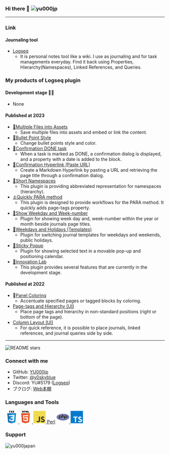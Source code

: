### Hi there 👋 <img src="https://komarev.com/ghpvc/?username=yu000jp&label=Profile%20views&color=0e75b6&style=flat" alt="yu000jp" />

---

### Link

#### Journaling tool

- [Logseq](https://logseq.com/)
   - It is personal notes tool like a wiki. I use as journaling and for task managements everyday. Find it back using Properties, Hierarchy(Namespaces), Linked References, and Queries.

### My products of Logseq plugin

#### Development stage 👷🚧

- None

#### Published at 2023

- [📂Multiple Files into Assets](https://github.com/YU000jp/logseq-plugin-multiple-assets)
  - Save multiple files into assets and embed or link the content.
- [🔷Bullet Point Style](https://github.com/YU000jp/logseq-plugin-bullet-point-style)
  - Change bullet points style and color.
- [💪Confirmation DONE task](https://github.com/YU000jp/logseq-plugin-confirmation-done-task)
   - When a task is marked as DONE, a confirmation dialog is displayed, and a property with a date is added to the block.
- [🔗Confirmation Hyperlink (Paste URL)](https://github.com/YU000jp/logseq-plugin-confirmation-hyperlink)
   - Create a Markdown Hyperlink by pasting a URL and retrieving the page title through a confirmation dialog.
- [🍰Short Namespaces](https://github.com/YU000jp/logseq-plugin-short-namespaces)
   - This plugin is providing abbreviated representation for namespaces (hierarchy).
- [⚓Quickly PARA method](https://github.com/YU000jp/logseq-plugin-quickly-para-method)
   - This plugin is designed to provide workflows for the PARA method. It quickly adds page-tags property.
- [📆Show Weekday and Week-number](https://github.com/YU000jp/logseq-plugin-show-weekday-and-week-number)
   - Plugin for showing week day and, week-number within the year or month beside journals page titles.
- [🛌Weekdays and Holidays (Templates)](https://github.com/YU000jp/logseq-plugin-weekdays-and-weekends)
   - Plugin for switching journal templates for weekdays and weekends, public holidays.
- [📍Sticky Popup](https://github.com/YU000jp/logseq-plugin-sticky-popup)
   - Plugin for showing selected text in a movable pop-up and positioning calendar.
- [🌱Innovation Lab](https://github.com/YU000jp/logseq-plugin-some-menu-extender)
   - This plugin provides several features that are currently in the development stage.

#### Published at 2022

- 🎨[Panel Coloring](https://github.com/YU000jp/logseq-plugin-panel-coloring)
   - Accentuate specified pages or tagged blocks by coloring.
- [Page-tags and Hierarchy (UI)](https://github.com/YU000jp/logseq-page-tags-and-hierarchy)
   - Place page tags and hierarchy in non-standard positions (right or bottom of the page).
- [Column Layout (UI)](https://github.com/YU000jp/Logseq-column-Layout)
   - For quick reference, it is possible to place journals, linked references, and journal queries side by side.

---

![README stars](https://github-readme-stats.vercel.app/api?username=YU000jp&theme=graywhite)

### Connect with me
* GitHub: [YU000jp](https://github.com/YU000jp)
* Twitter: [@y0skyblue](https://twitter.com/y0skyblue)
* Discord: YU#5179 ([Logseq](https://discord.gg/logseq))
* ブクログ: [Web本棚](https://booklog.jp/users/p510hv)

### Languages and Tools
<p align="left"> <a href="https://www.w3schools.com/css/" target="_blank" rel="noreferrer" title="CSS3"><img src="https://raw.githubusercontent.com/devicons/devicon/master/icons/css3/css3-original-wordmark.svg" alt="css3" width="40" height="40"/> </a> <a href="https://www.w3.org/html/" target="_blank" rel="noreferrer" title="HTML5"> <img src="https://raw.githubusercontent.com/devicons/devicon/master/icons/html5/html5-original-wordmark.svg" alt="html5" width="40" height="40"/> </a> <a href="https://developer.mozilla.org/en-US/docs/Web/JavaScript" target="_blank" rel="noreferrer" title="JavaScript"> <img src="https://raw.githubusercontent.com/devicons/devicon/master/icons/javascript/javascript-original.svg" alt="javascript" width="40" height="40"/> </a> <a href="https://www.perl.org/" target="_blank" rel="noreferrer" title="Perl"> Perl</a> <a href="https://www.php.net" target="_blank" rel="noreferrer" title="PHP"> <img src="https://raw.githubusercontent.com/devicons/devicon/master/icons/php/php-original.svg" alt="php" width="40" height="40"/> </a> <a href="https://www.typescriptlang.org/" target="_blank" rel="noreferrer" title="TypeScript"> <img src="https://raw.githubusercontent.com/devicons/devicon/master/icons/typescript/typescript-original.svg" alt="typescript" width="40" height="40"/> </a> </p>

### Support
<p><a href="https://www.buymeacoffee.com/yu000japan" title="Buy me a coffee"> <img align="left" src="https://cdn.buymeacoffee.com/buttons/v2/default-yellow.png" height="50" width="210" alt="yu000japan" /></a></p><br><br>
